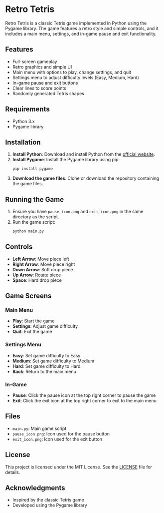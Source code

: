 # Retro Tetris

Retro Tetris is a classic Tetris game implemented in Python using the Pygame library. The game features a retro style and simple controls, and it includes a main menu, settings, and in-game pause and exit functionality.

## Features

- Full-screen gameplay
- Retro graphics and simple UI
- Main menu with options to play, change settings, and quit
- Settings menu to adjust difficulty levels (Easy, Medium, Hard)
- In-game pause and exit buttons
- Clear lines to score points
- Randomly generated Tetris shapes

## Requirements

- Python 3.x
- Pygame library

## Installation

1. **Install Python**: Download and install Python from the [official website](https://www.python.org/).
2. **Install Pygame**: Install the Pygame library using pip:
    ```sh
    pip install pygame
    ```
3. **Download the game files**: Clone or download the repository containing the game files.

## Running the Game

1. Ensure you have `pause_icon.png` and `exit_icon.png` in the same directory as the script.
2. Run the game script:
    ```sh
    python main.py
    ```

## Controls

- **Left Arrow**: Move piece left
- **Right Arrow**: Move piece right
- **Down Arrow**: Soft drop piece
- **Up Arrow**: Rotate piece
- **Space**: Hard drop piece

## Game Screens

### Main Menu

- **Play**: Start the game
- **Settings**: Adjust game difficulty
- **Quit**: Exit the game

### Settings Menu

- **Easy**: Set game difficulty to Easy
- **Medium**: Set game difficulty to Medium
- **Hard**: Set game difficulty to Hard
- **Back**: Return to the main menu

### In-Game

- **Pause**: Click the pause icon at the top right corner to pause the game
- **Exit**: Click the exit icon at the top right corner to exit to the main menu

## Files

- `main.py`: Main game script
- `pause_icon.png`: Icon used for the pause button
- `exit_icon.png`: Icon used for the exit button

## License

This project is licensed under the MIT License. See the [LICENSE](LICENSE) file for details.

## Acknowledgments

- Inspired by the classic Tetris game
- Developed using the Pygame library

